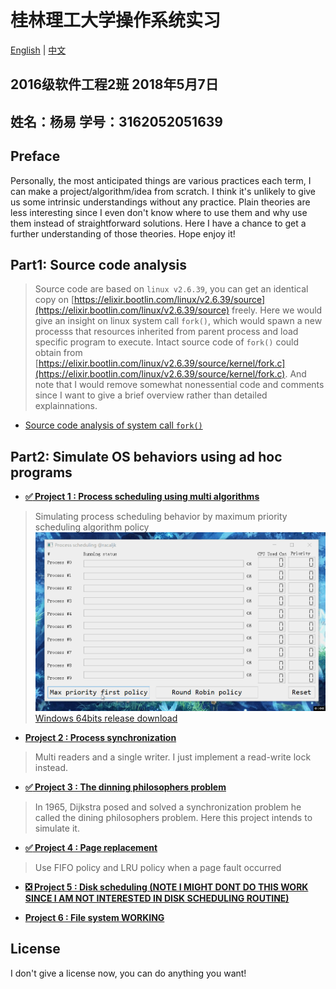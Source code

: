 # 桂林理工大学操作系统实习
[English](README.md) | [中文](README.CN.md)

## 2016级软件工程2班 2018年5月7日
## 姓名：杨易 学号：3162052051639

## Preface
Personally, the most anticipated things are various practices each term, I can make a project/algorithm/idea from scratch. I think it's unlikely to give us some intrinsic understandings without any practice. Plain theories are less interesting since I even don't know where to use them and why use them instead of straightforward solutions. Here I have a chance to get a further understanding of those theories. Hope enjoy it!

## Part1: Source code analysis
> Source code are based on `linux v2.6.39`, you can get an identical copy on [https://elixir.bootlin.com/linux/v2.6.39/source](https://elixir.bootlin.com/linux/v2.6.39/source) freely. Here we would give an insight on linux system call `fork()`, which would spawn a new processs that resources inherited from parent process and load specific program to execute. Intact source code of `fork()` could obtain from [https://elixir.bootlin.com/linux/v2.6.39/source/kernel/fork.c](https://elixir.bootlin.com/linux/v2.6.39/source/kernel/fork.c). And note that I would remove somewhat nonessential code and comments since I want to give a brief overview rather than detailed explainnations.

+ [Source code analysis of system call `fork()`](SYSTEM_CALL_FORK.md)


## Part2: Simulate OS behaviors using ad hoc programs
+ [**:white_check_mark: Project 1 : Process scheduling using multi algorithms**](https://github.com/cthulhujk/glut_os_practice/tree/master/src/ProcessScheduling)
> Simulating process scheduling behavior by maximum priority scheduling algorithm policy
![](images/process_scheduling.gif)
[Windows 64bits release download](bin/SchedulingGUI.exe)
+ [**Project 2 : Process synchronization**](https://github.com/racaljk/sync_infrastructure/blob/master/src/RWLock.h)
> Multi readers and a single writer. I just implement a read-write lock instead.
+ [**:white_check_mark: Project 3 : The dinning philosophers problem**](https://github.com/cthulhujk/glut_os_practice/tree/master/src/DeadLock)
> In 1965, Dijkstra posed and solved a synchronization problem he called the dining philosophers problem. Here this project intends to simulate it.
+ [**:white_check_mark: Project 4 : Page replacement**](https://github.com/cthulhujk/glut_os_practice/tree/master/src/PageReplacement)
> Use FIFO policy and LRU policy when a page fault occurred
+ [**:negative_squared_cross_mark: Project 5 : Disk scheduling (NOTE I MIGHT DONT DO THIS WORK SINCE I AM NOT INTERESTED IN DISK SCHEDULING ROUTINE)**]()

+ [**Project 6 : File system WORKING**](https://github.com/cthulhujk/glut_os_practice/tree/master/src/YFileSystem)

## License
I don't give a license now, you can do anything you want!
